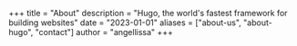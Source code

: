+++
title = "About"
description = "Hugo, the world's fastest framework for building websites"
date = "2023-01-01"
aliases = ["about-us", "about-hugo", "contact"]
author = "angellissa"
+++
